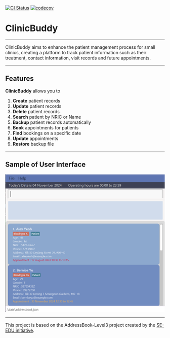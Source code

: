 [![CI Status](https://github.com/AY2425S1-CS2103T-F11-3/tp/workflows/Java%20CI/badge.svg)](https://github.com/AY2425S1-CS2103T-F11-3/tp/actions)
[![codecov](https://codecov.io/gh/AY2425S1-CS2103T-F11-3/tp/branch/master/graph/badge.svg)](https://codecov.io/gh/AY2425S1-CS2103T-F11-3/tp)

# ClinicBuddy

---

ClinicBuddy aims to enhance the patient management process for small clinics, creating a platform to track patient
information such as their treatment, contact information, visit records and future appointments.

---

## Features

<b>ClinicBuddy</b> allows you to

1. <b>Create</b> patient records
2. <b>Update</b> patient records
3. <b>Delete</b> patient records
4. <b>Search</b> patient by NRIC or Name
5. <b>Backup</b> patient records automatically
6. <b>Book</b> appointments for patients
7. <b>Find</b> bookings on a specific date
7. <b>Update</b> appointments
8. <b>Restore</b> backup file

---

## Sample of User Interface

![Ui](docs/images/Ui.png?)

---

This project is based on the AddressBook-Level3 project created by the [SE-EDU initiative](https://se-education.org).
